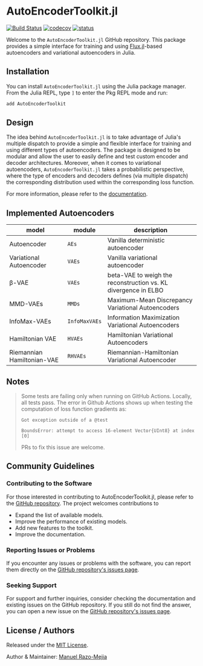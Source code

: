# AutoEncoderToolkit.jl

[![Build Status](https://github.com/mrazomej/AutoEncoderToolkit.jl/actions/workflows/CI.yml/badge.svg?branch=main)](https://github.com/mrazomej/AutoEncoderToolkit.jl/actions/workflows/CI.yml?query=branch%3Amain)
[![codecov](https://codecov.io/gh/mrazomej/AutoEncoderToolkit.jl/graph/badge.svg?token=9DKTMW94G5)](https://codecov.io/gh/mrazomej/AutoEncoderToolkit.jl)
[![status](https://joss.theoj.org/papers/ef5c3f45415c56d77ae836cac422e0df/status.svg)](https://joss.theoj.org/papers/ef5c3f45415c56d77ae836cac422e0df)

Welcome to the `AutoEncoderToolkit.jl` GitHub repository. This package provides
a simple interface for training and using [Flux.jl](https://fluxml.ai)-based
autoencoders and variational autoencoders in Julia.

## Installation

You can install `AutoEncoderToolkit.jl` using the Julia package manager. From
the Julia REPL, type `]` to enter the Pkg REPL mode and run:

```julia
add AutoEncoderToolkit
```

## Design

The idea behind `AutoEncoderToolkit.jl` is to take advantage of Julia's multiple
dispatch to provide a simple and flexible interface for training and using
different types of autoencoders. The package is designed to be modular and allow
the user to easily define and test custom encoder and decoder architectures.
Moreover, when it comes to variational autoencoders, `AutoEncoderToolkit.jl`
takes a probabilistic perspective, where the type of encoders and decoders
defines (via multiple dispatch) the corresponding distribution used within the
corresponding loss function.

For more information, please refer to the
[documentation](https://mrazomej.github.io/AutoEncoderToolkit.jl/).

## Implemented Autoencoders

| model                      | module        | description                                                    |
| -------------------------- | ------------- | -------------------------------------------------------------- |
| Autoencoder                | `AEs`         | Vanilla deterministic autoencoder                              |
| Variational Autoencoder    | `VAEs`        | Vanilla variational autoencoder                                |
| β-VAE                      | `VAEs`        | beta-VAE to weigh the reconstruction vs. KL divergence in ELBO |
| MMD-VAEs                   | `MMDs`        | Maximum-Mean Discrepancy Variational Autoencoders              |
| InfoMax-VAEs               | `InfoMaxVAEs` | Information Maximization Variational Autoencoders              |
| Hamiltonian VAE            | `HVAEs`       | Hamiltonian Variational Autoencoders                           |
| Riemannian Hamiltonian-VAE | `RHVAEs`      | Riemannian-Hamiltonian Variational Autoencoder                 |

## Notes
> Some tests are failing only when running on GitHub Actions. Locally, all tests
> pass. The error  in Github Actions shows up when testing the computation of
> loss function gradients as:
>
> `Got exception outside of a @test`
>
> `BoundsError: attempt to access 16-element Vector{UInt8} at index [0]`
>
> PRs to fix this issue are welcome.

## Community Guidelines

### Contributing to the Software
For those interested in contributing to AutoEncoderToolkit.jl, please refer to
the [GitHub repository](https://github.com/mrazomej/AutoEncoderToolkit.jl). The
project welcomes contributions to 

- Expand the list of available models.
- Improve the performance of existing models.
- Add new features to the toolkit.
- Improve the documentation.

### Reporting Issues or Problems
If you encounter any issues or problems with the software, you can report them
directly on the [GitHub repository's issues
page](https://github.com/mrazomej/AutoEncoderToolkit.jl/issues).

### Seeking Support
For support and further inquiries, consider checking the documentation and
existing issues on the GitHub repository. If you still do not find the answer,
you can open a new issue on the [GitHub repository's issues
page](https://github.com/mrazomej/AutoEncoderToolkit.jl/issues).

## License / Authors

Released under the [MIT License](LICENSE).

Author & Maintainer: [Manuel Razo-Mejia](https://mrazomej.github.io/)